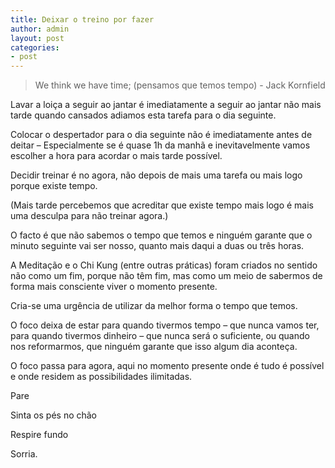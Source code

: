 ```yaml
---
title: Deixar o treino por fazer
author: admin
layout: post
categories:
- post
---
```

>We think we have time; (pensamos que temos tempo) - Jack Kornfield

Lavar a loiça a seguir ao jantar é imediatamente a seguir ao jantar não mais tarde quando cansados adiamos esta tarefa para o dia seguinte.

Colocar o despertador para o dia seguinte não é imediatamente antes de deitar &#8211; Especialmente se é quase 1h da manhã e inevitavelmente vamos escolher a hora para acordar o mais tarde possível.

Decidir treinar é no agora, não depois de mais uma tarefa ou mais logo porque existe tempo.

(Mais tarde percebemos que acreditar que existe tempo mais logo é mais uma desculpa para não treinar agora.)

O facto é que não sabemos o tempo que temos e ninguém garante que o minuto seguinte vai ser nosso, quanto mais daqui a duas ou três horas.

A Meditação e o Chi Kung (entre outras práticas) foram criados no sentido não como um fim, porque não têm fim, mas como um meio de sabermos de forma mais consciente viver o momento presente.

Cria-se uma urgência de utilizar da melhor forma o tempo que temos.

O foco deixa de estar para quando tivermos tempo &#8211; que nunca vamos ter, para quando tivermos dinheiro &#8211; que nunca será o suficiente, ou quando nos reformarmos, que ninguém garante que isso algum dia aconteça.

O foco passa para agora, aqui no momento presente onde é tudo é possível e onde residem as possibilidades ilimitadas.

Pare

Sinta os pés no chão

Respire fundo

Sorria.
